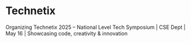 # Technetix
Organizing Technetix 2025 – National Level Tech Symposium | CSE Dept | May 16 | Showcasing code, creativity &amp; innovation
